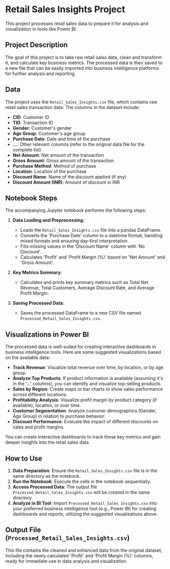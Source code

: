 # Retail Sales Insights Project

This project processes retail sales data to prepare it for analysis and visualization in tools like Power BI.

## Project Description

The goal of this project is to take raw retail sales data, clean and transform it, and calculate key business metrics. The processed data is then saved to a new file that can be easily imported into business intelligence platforms for further analysis and reporting.

## Data

The project uses the `Retail_Sales_Insights.csv` file, which contains raw retail sales transaction data. The columns in the dataset include:

- **CID**: Customer ID
- **TID**: Transaction ID
- **Gender**: Customer's gender
- **Age Group**: Customer's age group
- **Purchase Date**: Date and time of the purchase
- **...**: Other relevant columns (refer to the original data file for the complete list)
- **Net Amount**: Net amount of the transaction
- **Gross Amount**: Gross amount of the transaction
- **Purchase Method**: Method of purchase
- **Location**: Location of the purchase
- **Discount Name**: Name of the discount applied (if any)
- **Discount Amount (INR)**: Amount of discount in INR

## Notebook Steps

The accompanying Jupyter notebook performs the following steps:

1.  **Data Loading and Preprocessing**:
    - Loads the `Retail_Sales_Insights.csv` file into a pandas DataFrame.
    - Converts the 'Purchase Date' column to a datetime format, handling mixed formats and ensuring day-first interpretation.
    - Fills missing values in the 'Discount Name' column with 'No Discount'.
    - Calculates 'Profit' and 'Profit Margin (%)' based on 'Net Amount' and 'Gross Amount'.

2.  **Key Metrics Summary**:
    - Calculates and prints key summary metrics such as Total Net Revenue, Total Customers, Average Discount Rate, and Average Profit Margin.

3.  **Saving Processed Data**:
    - Saves the processed DataFrame to a new CSV file named `Processed_Retail_Sales_Insights.csv`.

## Visualizations in Power BI

The processed data is well-suited for creating interactive dashboards in business intelligence tools. Here are some suggested visualizations based on the available data:

*   **Track Revenue**: Visualize total revenue over time, by location, or by age group.
*   **Analyze Top Products**: If product information is available (assuming it's in the '...' columns), you can identify and visualize top-selling products.
*   **Sales by Region**: Create maps or bar charts to show sales performance across different locations.
*   **Profitability Analysis**: Visualize profit margin by product category (if available), location, or over time.
*   **Customer Segmentation**: Analyze customer demographics (Gender, Age Group) in relation to purchase behavior.
*   **Discount Performance**: Evaluate the impact of different discounts on sales and profit margins.

You can create interactive dashboards to track these key metrics and gain deeper insights into the retail sales data.

## How to Use

1.  **Data Preparation**: Ensure the `Retail_Sales_Insights.csv` file is in the same directory as the notebook.
2.  **Run the Notebook**: Execute the cells in the notebook sequentially.
3.  **Access Processed Data**: The output file `Processed_Retail_Sales_Insights.csv` will be created in the same directory.
4.  **Analyze in BI Tool**: Import `Processed_Retail_Sales_Insights.csv` into your preferred business intelligence tool (e.g., Power BI) for creating dashboards and reports, utilizing the suggested visualizations above.

## Output File (`Processed_Retail_Sales_Insights.csv`)

This file contains the cleaned and enhanced data from the original dataset, including the newly calculated 'Profit' and 'Profit Margin (%)' columns, ready for immediate use in data analysis and visualization.
